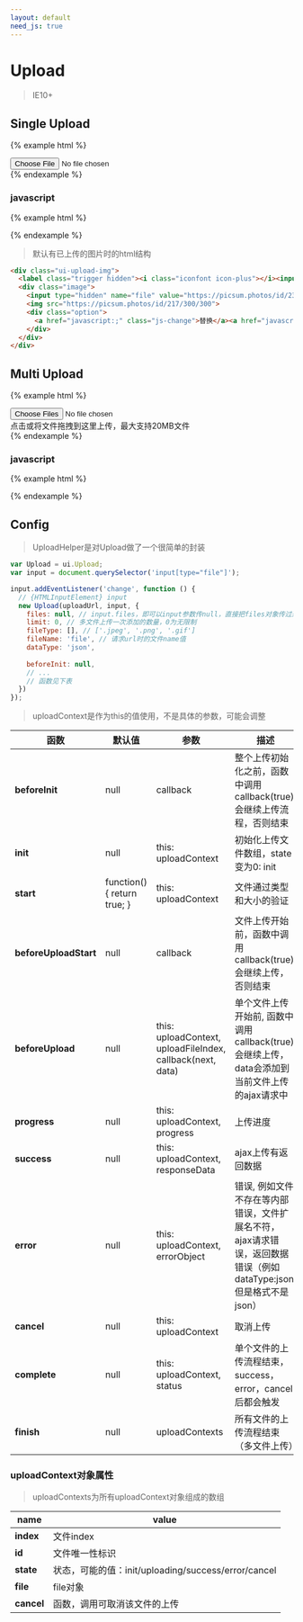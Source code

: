 ```yaml
---
layout: default
need_js: true
---
```


# Upload

> IE10+

## Single Upload

{% example html %}
<div class="ui-upload-img" id="upload-demo">
  <label class="trigger"><i class="iconfont icon-plus"></i><input type="file"></label>
  <div class="image hidden"></div>
</div>
{% endexample %}

### javascript

{% example html %}
<script>
var UploadHelper = ui.UploadHelper;
var up = UploadHelper('#upload-demo', {
  url: 'https://api.cooode.xyz/api/upload',
  success(data) {
    up.createSingleDom(data.data);
  }
});
</script>
{% endexample %}

> 默认有已上传的图片时的html结构 

```html
<div class="ui-upload-img">
  <label class="trigger hidden"><i class="iconfont icon-plus"></i><input type="file"></label>
  <div class="image">
    <input type="hidden" name="file" value="https://picsum.photos/id/237/300/300">
    <img src="https://picsum.photos/id/217/300/300">
    <div class="option">
      <a href="javascript:;" class="js-change">替换</a><a href="javascript:;" class="js-clean">清除</a>
    </div>
  </div>
</div>
```

## Multi Upload

{% example html %}
<div class="ui-upload-multiple" data-drag id="upload-multi">
  <label class="trigger">
    <input type="file" multiple>
    <i class="iconfont icon-upload"></i>
    <div class="mt-20">点击或将文件拖拽到这里上传，最大支持20MB文件</div>
  </label>
</div>
<div class="js-progress"></div>
{% endexample %}

### javascript

{% example html %}
<script>
var UploadHelper = ui.UploadHelper;
var wrap = document.querySelector('.js-progress');

UploadHelper('#upload-multi', {
  url: 'https://api.cooode.xyz/api/upload',
  start() {
    var item = this;
    wrap.appendChild(UploadHelper.createProgress(item));

    document.querySelector('#' + item.id + ' .cancel').addEventListener('click', function () {
      item.abort();
    });
    
    return true;
  },
  progress(pro) {
    document.querySelector('#' + this.id + ' .bar').style.width = pro + '%';
  },
  success(data) {
    if (data.code === 200) {
      document.querySelector('#' + this.id + ' .cancel').classList.add('hidden');
    }
  }
});
</script>
{% endexample %}


## Config

> UploadHelper是对Upload做了一个很简单的封装

```javascript
var Upload = ui.Upload;
var input = document.querySelector('input[type="file"]');

input.addEventListener('change', function () {
  // {HTMLInputElement} input
  new Upload(uploadUrl, input, {
    files: null, // input.files，即可以input参数传null，直接把files对象传过来
    limit: 0, // 多文件上传一次添加的数量，0为无限制
    fileType: [], // ['.jpeg', '.png', '.gif']
    fileName: 'file', // 请求url时的文件name值
    dataType: 'json',
    
    beforeInit: null,
    // ...
    // 函数见下表
  })
});
```
> uploadContext是作为this的值使用，不是具体的参数，可能会调整

| 函数      | 默认值 | 参数 | 描述 |
| ----------- | ----------- | ----------- | ----------- |
| **beforeInit** | null | callback | 整个上传初始化之前，函数中调用callback(true)会继续上传流程，否则结束 |
| **init** | null | this: uploadContext | 初始化上传文件数组，state变为0: init |
| **start** | function(){ return true; } | this: uploadContext | 文件通过类型和大小的验证 |
| **beforeUploadStart**  | null | callback | 文件上传开始前，函数中调用callback(true)会继续上传，否则结束|
| **beforeUpload** | null | this: uploadContext, uploadFileIndex, callback(next, data) | 单个文件上传开始前, 函数中调用callback(true)会继续上传，data会添加到当前文件上传的ajax请求中 |
| **progress** | null | this: uploadContext, progress | 上传进度 |
| **success** | null | this: uploadContext, responseData | ajax上传有返回数据 |
| **error** | null | this: uploadContext, errorObject | 错误, 例如文件不存在等内部错误，文件扩展名不符，ajax请求错误，返回数据错误（例如dataType:json,但是格式不是json） |
| **cancel** | null | this: uploadContext | 取消上传 |
| **complete** | null | this: uploadContext, status | 单个文件的上传流程结束，success，error，cancel后都会触发 |
| **finish** | null | uploadContexts | 所有文件的上传流程结束（多文件上传） |

<div class="mt-20"></div>

### uploadContext对象属性

> uploadContexts为所有uploadContext对象组成的数组

| name      | value |
| ----------- | ----------- |
| **index** | 文件index |
| **id** | 文件唯一性标识 |
| **state** | 状态，可能的值：init/uploading/success/error/cancel |
| **file** | file对象 |
| **cancel** | 函数，调用可取消该文件的上传 |

